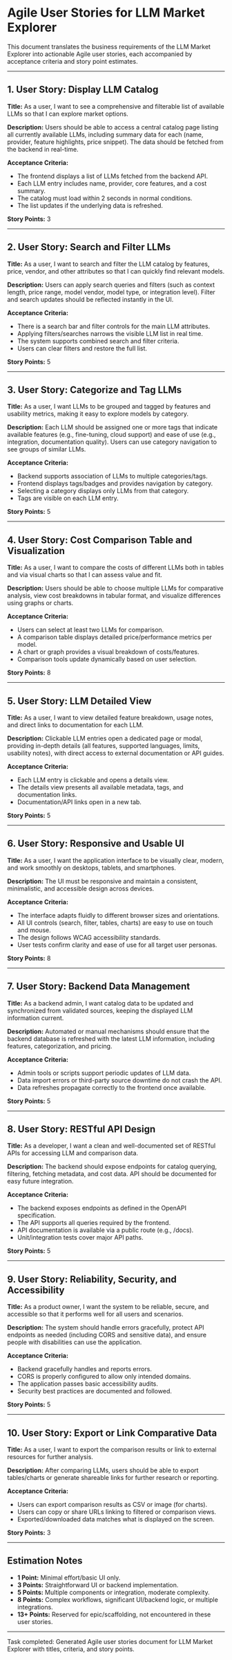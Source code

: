 # Agile User Stories for LLM Market Explorer

This document translates the business requirements of the LLM Market Explorer into actionable Agile user stories, each accompanied by acceptance criteria and story point estimates.

---

## 1. User Story: Display LLM Catalog

**Title:** As a user, I want to see a comprehensive and filterable list of available LLMs so that I can explore market options.

**Description:** Users should be able to access a central catalog page listing all currently available LLMs, including summary data for each (name, provider, feature highlights, price snippet). The data should be fetched from the backend in real-time.

**Acceptance Criteria:**
- The frontend displays a list of LLMs fetched from the backend API.
- Each LLM entry includes name, provider, core features, and a cost summary.
- The catalog must load within 2 seconds in normal conditions.
- The list updates if the underlying data is refreshed.

**Story Points:** 3

---

## 2. User Story: Search and Filter LLMs

**Title:** As a user, I want to search and filter the LLM catalog by features, price, vendor, and other attributes so that I can quickly find relevant models.

**Description:** Users can apply search queries and filters (such as context length, price range, model vendor, model type, or integration level). Filter and search updates should be reflected instantly in the UI.

**Acceptance Criteria:**
- There is a search bar and filter controls for the main LLM attributes.
- Applying filters/searches narrows the visible LLM list in real time.
- The system supports combined search and filter criteria.
- Users can clear filters and restore the full list.

**Story Points:** 5

---

## 3. User Story: Categorize and Tag LLMs

**Title:** As a user, I want LLMs to be grouped and tagged by features and usability metrics, making it easy to explore models by category.

**Description:** Each LLM should be assigned one or more tags that indicate available features (e.g., fine-tuning, cloud support) and ease of use (e.g., integration, documentation quality). Users can use category navigation to see groups of similar LLMs.

**Acceptance Criteria:**
- Backend supports association of LLMs to multiple categories/tags.
- Frontend displays tags/badges and provides navigation by category.
- Selecting a category displays only LLMs from that category.
- Tags are visible on each LLM entry.

**Story Points:** 5

---

## 4. User Story: Cost Comparison Table and Visualization

**Title:** As a user, I want to compare the costs of different LLMs both in tables and via visual charts so that I can assess value and fit.

**Description:** Users should be able to choose multiple LLMs for comparative analysis, view cost breakdowns in tabular format, and visualize differences using graphs or charts.

**Acceptance Criteria:**
- Users can select at least two LLMs for comparison.
- A comparison table displays detailed price/performance metrics per model.
- A chart or graph provides a visual breakdown of costs/features.
- Comparison tools update dynamically based on user selection.

**Story Points:** 8

---

## 5. User Story: LLM Detailed View

**Title:** As a user, I want to view detailed feature breakdown, usage notes, and direct links to documentation for each LLM.

**Description:** Clickable LLM entries open a dedicated page or modal, providing in-depth details (all features, supported languages, limits, usability notes), with direct access to external documentation or API guides.

**Acceptance Criteria:**
- Each LLM entry is clickable and opens a details view.
- The details view presents all available metadata, tags, and documentation links.
- Documentation/API links open in a new tab.

**Story Points:** 5

---

## 6. User Story: Responsive and Usable UI

**Title:** As a user, I want the application interface to be visually clear, modern, and work smoothly on desktops, tablets, and smartphones.

**Description:** The UI must be responsive and maintain a consistent, minimalistic, and accessible design across devices.

**Acceptance Criteria:**
- The interface adapts fluidly to different browser sizes and orientations.
- All UI controls (search, filter, tables, charts) are easy to use on touch and mouse.
- The design follows WCAG accessibility standards.
- User tests confirm clarity and ease of use for all target user personas.

**Story Points:** 8

---

## 7. User Story: Backend Data Management

**Title:** As a backend admin, I want catalog data to be updated and synchronized from validated sources, keeping the displayed LLM information current.

**Description:** Automated or manual mechanisms should ensure that the backend database is refreshed with the latest LLM information, including features, categorization, and pricing.

**Acceptance Criteria:**
- Admin tools or scripts support periodic updates of LLM data.
- Data import errors or third-party source downtime do not crash the API.
- Data refreshes propagate correctly to the frontend once available.

**Story Points:** 5

---

## 8. User Story: RESTful API Design

**Title:** As a developer, I want a clean and well-documented set of RESTful APIs for accessing LLM and comparison data.

**Description:** The backend should expose endpoints for catalog querying, filtering, fetching metadata, and cost data. API should be documented for easy future integration.

**Acceptance Criteria:**
- The backend exposes endpoints as defined in the OpenAPI specification.
- The API supports all queries required by the frontend.
- API documentation is available via a public route (e.g., /docs).
- Unit/integration tests cover major API paths.

**Story Points:** 5

---

## 9. User Story: Reliability, Security, and Accessibility

**Title:** As a product owner, I want the system to be reliable, secure, and accessible so that it performs well for all users and scenarios.

**Description:** The system should handle errors gracefully, protect API endpoints as needed (including CORS and sensitive data), and ensure people with disabilities can use the application.

**Acceptance Criteria:**
- Backend gracefully handles and reports errors.
- CORS is properly configured to allow only intended domains.
- The application passes basic accessibility audits.
- Security best practices are documented and followed.

**Story Points:** 5

---

## 10. User Story: Export or Link Comparative Data

**Title:** As a user, I want to export the comparison results or link to external resources for further analysis.

**Description:** After comparing LLMs, users should be able to export tables/charts or generate shareable links for further research or reporting.

**Acceptance Criteria:**
- Users can export comparison results as CSV or image (for charts).
- Users can copy or share URLs linking to filtered or comparison views.
- Exported/downloaded data matches what is displayed on the screen.

**Story Points:** 3

---

## Estimation Notes

- **1 Point:** Minimal effort/basic UI only.
- **3 Points:** Straightforward UI or backend implementation.
- **5 Points:** Multiple components or integration, moderate complexity.
- **8 Points:** Complex workflows, significant UI/backend logic, or multiple integrations.
- **13+ Points:** Reserved for epic/scaffolding, not encountered in these user stories.

---

Task completed: Generated Agile user stories document for LLM Market Explorer with titles, criteria, and story points.
